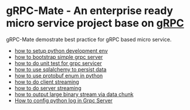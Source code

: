 gRPC-Mate - An enterprise ready micro service project base on [gRPC](https://github.com/grpc/grpc)
========================================
gRPC-Mate demostrate best practice for gRPC based micro service.

* [how to setup python development env](https://www.vipmind.me/programing/python/set-up-python-development-env-with-pyenv-and-pipenv.html)
* [how to bootstrap simple grpc server](https://www.vipmind.me/programing/python/setup-grpc-server-project-in-python.html)
* [how to do unit test for grpc servicer](https://www.vipmind.me/programing/python/write-unit-test-for-grpc-with-pytest-and-pytest-grpc.html)
* [how to use sqlalchemy to persist data](https://www.vipmind.me/programing/python/sqlalchemy-makes-python-orm-easy.html)
* [how to use protobuf enum in python](https://www.vipmind.me/programing/python/understand-protobuf-enum-in-python.html)
* [how to do client streaming](https://www.vipmind.me/programing/python/how-to-do-grpc-client-stream-upload.html)
* [how to do server streaming](https://www.vipmind.me/programing/python/how-to-do-grpc-server-stream.html)
* [how to output large binary stream via data chunk](https://www.vipmind.me/programing/python/how-to-output-large-binary-stream-via-data-chunk-in-grpc.html)
* [How to config python log in Grpc Server](https://www.vipmind.me/programing/python/how-to-config-python-log-in-grpc-server.html)

